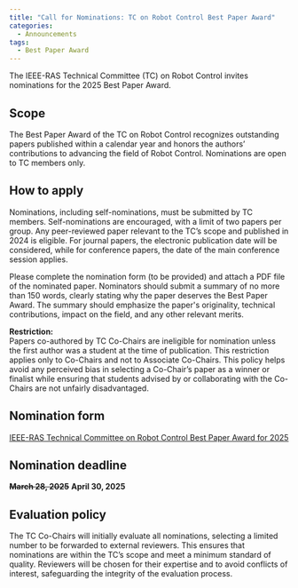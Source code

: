 ```yaml
---
title: "Call for Nominations: TC on Robot Control Best Paper Award"
categories:
  - Announcements
tags:
  - Best Paper Award
---
```


The IEEE-RAS Technical Committee (TC) on Robot Control invites nominations for the 2025 Best Paper Award. 

## Scope
The Best Paper Award of the TC on Robot Control recognizes outstanding papers published within a calendar year and honors the authors’ contributions to advancing the field of Robot Control. 
Nominations are open to TC members only. 

## How to apply
Nominations, including self-nominations, must be submitted by TC members.   Self-nominations are encouraged, with a limit of two papers per group. 
Any peer-reviewed paper relevant to the TC’s scope and published in 2024 is eligible. 
For journal papers, the electronic publication date will be considered, while for conference papers, the date of the main conference session applies. 

Please complete the nomination form (to be provided) and attach a PDF file of the nominated paper. 
Nominators should submit a summary of no more than 150 words, clearly stating why the paper deserves the Best Paper Award. 
The summary should emphasize the paper's originality, technical contributions, impact on the field, and any other relevant merits. 

**Restriction:**  
Papers co-authored by TC Co-Chairs are ineligible for nomination unless the first author was a student at the time of publication. 
This restriction applies only to Co-Chairs and not to Associate Co-Chairs. 
This policy helps avoid any perceived bias in selecting a Co-Chair’s paper as a winner or finalist while ensuring that students advised by or collaborating with the Co-Chairs are not unfairly disadvantaged. 

## Nomination form
<a href="https://forms.gle/Bp4nw18Jpt7FLUP26" target="_blank">IEEE-RAS Technical Committee on Robot Control Best Paper Award for 2025</a>	

## Nomination deadline
<s>**March 28, 2025**</s>
**April 30, 2025**

## Evaluation policy
The TC Co-Chairs will initially evaluate all nominations, selecting a limited number to be forwarded to external reviewers. 
This ensures that nominations are within the TC’s scope and meet a minimum standard of quality. 
Reviewers will be chosen for their expertise and to avoid conflicts of interest, safeguarding the integrity of the evaluation process. 
